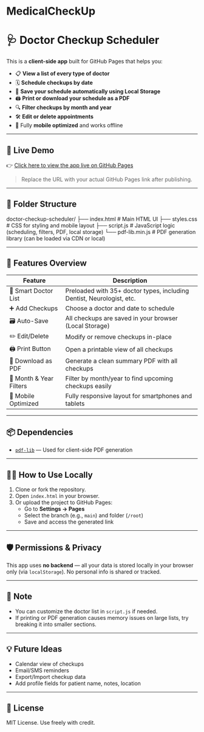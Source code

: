 # MedicalCheckUp

# 🩺 Doctor Checkup Scheduler

This is a **client-side app** built for GitHub Pages that helps you:
- 📋 **View a list of every type of doctor**
- 🗓️ **Schedule checkups by date**
- 💾 **Save your schedule automatically using Local Storage**
- 🖨️ **Print or download your schedule as a PDF**
- 🔍 **Filter checkups by month and year**
- 🛠️ **Edit or delete appointments**
- 📱 Fully **mobile optimized** and works offline

---

## 🚀 Live Demo
👉 [Click here to view the app live on GitHub Pages](https://martinezworldwide.github.io/MedicalCheckUp)  
> Replace the URL with your actual GitHub Pages link after publishing.

---

## 📂 Folder Structure
doctor-checkup-scheduler/
├── index.html         # Main HTML UI
├── styles.css         # CSS for styling and mobile layout
├── script.js          # JavaScript logic (scheduling, filters, PDF, local storage)
└── pdf-lib.min.js     # PDF generation library (can be loaded via CDN or local)

---

## 🔧 Features Overview

| Feature                        | Description                                                                 |
|-------------------------------|-----------------------------------------------------------------------------|
| 🧠 Smart Doctor List           | Preloaded with 35+ doctor types, including Dentist, Neurologist, etc.       |
| ➕ Add Checkups                | Choose a doctor and date to schedule                                       |
| 🗃️ Auto-Save                   | All checkups are saved in your browser (Local Storage)                     |
| ✏️ Edit/Delete                 | Modify or remove checkups in-place                                        |
| 🖨️ Print Button                | Open a printable view of all checkups                                     |
| 📄 Download as PDF            | Generate a clean summary PDF with all checkups                            |
| 📅 Month & Year Filters        | Filter by month/year to find upcoming checkups easily                      |
| 📱 Mobile Optimized            | Fully responsive layout for smartphones and tablets                        |

---

## 📦 Dependencies
- [`pdf-lib`](https://pdf-lib.js.org/) — Used for client-side PDF generation

---

## 🧑‍💻 How to Use Locally

1. Clone or fork the repository.
2. Open `index.html` in your browser.
3. Or upload the project to GitHub Pages:
    - Go to **Settings → Pages**
    - Select the branch (e.g., `main`) and folder (`/root`)
    - Save and access the generated link

---

## 🛡️ Permissions & Privacy
This app uses **no backend** — all your data is stored locally in your browser only (via `localStorage`). No personal info is shared or tracked.

---

## 📌 Note
- You can customize the doctor list in `script.js` if needed.
- If printing or PDF generation causes memory issues on large lists, try breaking it into smaller sections.

---

## 💡 Future Ideas
- Calendar view of checkups
- Email/SMS reminders
- Export/Import checkup data
- Add profile fields for patient name, notes, location

---

## 📄 License
MIT License. Use freely with credit.


